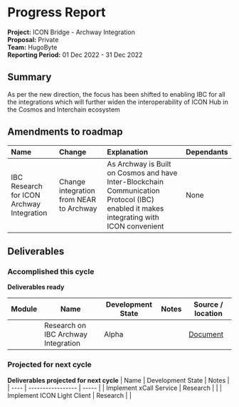 # Progress Report

**Project:**  ICON Bridge - Archway Integration  
**Proposal:** Private  
**Team:** HugoByte  
**Reporting Period:** 01 Dec 2022 - 31 Dec 2022

## Summary

As per the new direction, the focus has been shifted to enabling IBC for all the integrations which will further widen the interoperability of ICON Hub in the Cosmos and Interchain ecosystem

## Amendments to roadmap
| Name  | Change | Explanation | Dependants |
| :-----| :-------| :----------| :----------|
| IBC Research for ICON Archway Integration | Change integration from NEAR to Archway | As Archway is Built on Cosmos and have Inter-Blockchain Communication Protocol (IBC) enabled it makes integrating with ICON convenient | None |

## Deliverables

### Accomplished this cycle

__Deliverables ready__


| Module| Name | Development State | Notes | Source / location |
| ---- | --------- | ----------------- | ----- | ----------------- |
|  | Research on IBC Archway Integration | Alpha |  | [Document](https://docs.google.com/document/d/1ffy7IrGpXZJPCANn3tW01WZu6jsBbuhVlG-xSQOeMEw/edit?usp=sharing) |

### Projected for next cycle

__Deliverables projected for next cycle__
| Name | Development State | Notes |
| ---- | ----------------- | ----- |
| Implement xCall Service | Research | |
| Implement ICON Light Client | Research | |

